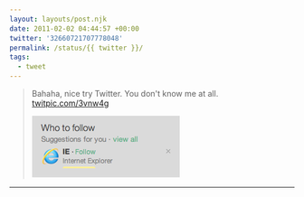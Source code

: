 ```yaml
---
layout: layouts/post.njk
date: 2011-02-02 04:44:57 +00:00
twitter: '32660721707778048'
permalink: /status/{{ twitter }}/
tags: 
  - tweet
---
```


> Bahaha, nice try Twitter. You don't know me at all. [twitpic.com/3vnw4g](http://twitpic.com/3vnw4g)
> 
> ![Who to follow: Internet Explorer](/img/234581344.png)

---
